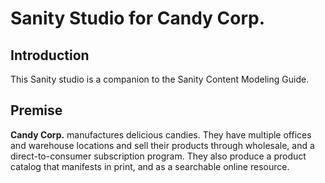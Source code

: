 # Sanity Studio for Candy Corp.

## Introduction

This Sanity studio is a companion to the Sanity Content Modeling Guide.

## Premise

**Candy Corp.** manufactures delicious candies. They have multiple offices and warehouse locations and sell their products through wholesale, and a direct-to-consumer subscription program. They also produce a product catalog that manifests in print, and as a searchable online resource.
